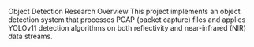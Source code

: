 Object Detection Research
Overview
This project implements an object detection system that processes PCAP (packet capture) files and applies YOLOv11 detection algorithms on both reflectivity and near-infrared (NIR) data streams.
